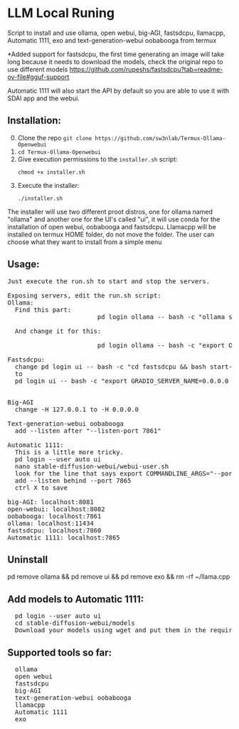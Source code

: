 # LLM Local Runing
Script to install and use ollama, open webui, big-AGI, fastsdcpu, llamacpp, Automatic 1111, exo and text-generation-webui oobabooga from termux

*Added support for fastsdcpu, the first time generating an image will take long because it needs to download the models, check the original repo to use different models https://github.com/rupeshs/fastsdcpu?tab=readme-ov-file#gguf-support

Automatic 1111 will also start the API by default so you are able to use it with SDAI app and the webui.

## Installation:
  0. Clone the repo `git clone https://github.com/sw3nlab/Termux-Ollama-Openwebui`
  1. `cd Termux-Ollama-Openwebui`
  2. Give execution permissions to the `installer.sh` script:
     ```
     chmod +x installer.sh
     ```
  3. Execute the installer:
     ```
     ./installer.sh
     ```

  The installer will use two different proot distros, one for ollama named "ollama" and another one for the UI's called "ui", it will use conda for the installation of open webui, oobabooga and fastsdcpu.
  Llamacpp will be installed on termux HOME folder, do not move the folder.
  The user can choose what they want to install from a simple menu

## Usage:
<pre>
Just execute the run.sh to start and stop the servers.

Exposing servers, edit the run.sh script:
Ollama:
  Find this part:
                        pd login ollama -- bash -c "ollama serve" &

  And change it for this:

                        pd login ollama -- bash -c "export OLLAMA_HOST=0.0.0.0 && ollama serve" &

Fastsdcpu:
  change pd login ui -- bash -c "cd fastsdcpu && bash start-webui.sh" &
  to
  pd login ui -- bash -c "export GRADIO_SERVER_NAME=0.0.0.0 && cd fastsdcpu && bash start-webui.sh" &
                       

Big-AGI 
  change -H 127.0.0.1 to -H 0.0.0.0

Text-generation-webui oobabooga
  add --listen after "--listen-port 7861"

Automatic 1111:
  This is a little more tricky.
  pd login --user auto ui
  nano stable-diffusion-webui/webui-user.sh
  look for the line that says export COMMANDLINE_ARGS="--port 7865 --api --use-cpu all --precision full --no-half --skip-torch-cuda-test"
  add --listen behind --port 7865
  ctrl X to save
  
big-AGI: localhost:8081
open-webui: localhost:8082
oobabooga: localhost:7861
ollama: localhost:11434
fastsdcpu: localhost:7860
Automatic 1111: localhost:7865
</pre>
## Uninstall
pd remove ollama && pd remove ui && pd remove exo && rm -rf ~/llama.cpp

## Add models to Automatic 1111:
<pre>
  pd login --user auto ui
  cd stable-diffusion-webui/models
  Download your models using wget and put them in the required folder
</pre>
## Supported tools so far:
<pre>
  ollama
  open webui
  fastsdcpu
  big-AGI
  text-generation-webui oobabooga
  llamacpp
  Automatic 1111
  exo
</pre>
